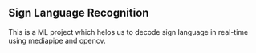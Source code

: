 ## Sign Language Recognition
This is a ML project which helos us to decode sign language in real-time using mediapipe and opencv.
